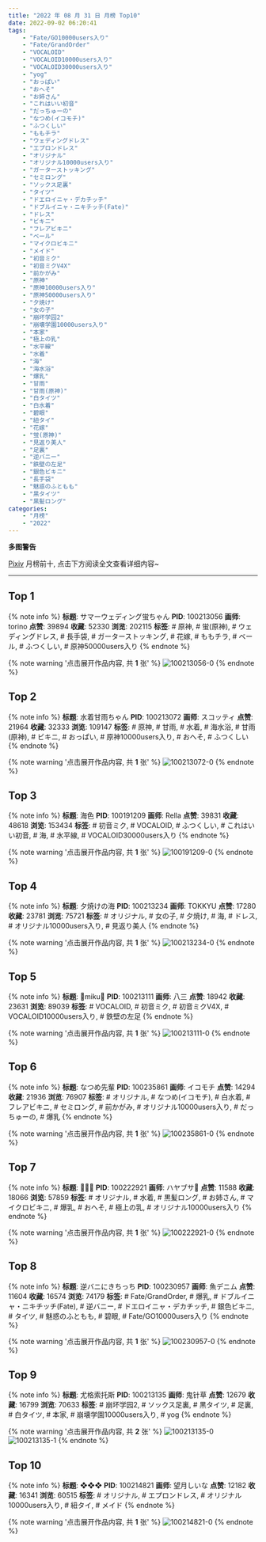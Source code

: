 ```yaml
---
title: "2022 年 08 月 31 日 月榜 Top10"
date: 2022-09-02 06:20:41
tags:
    - "Fate/GO10000users入り"
    - "Fate/GrandOrder"
    - "VOCALOID"
    - "VOCALOID10000users入り"
    - "VOCALOID30000users入り"
    - "yog"
    - "おっぱい"
    - "おへそ"
    - "お姉さん"
    - "これはいい初音"
    - "だっちゅーの"
    - "なつめ(イコモチ)"
    - "ふつくしい"
    - "ももチラ"
    - "ウェディングドレス"
    - "エプロンドレス"
    - "オリジナル"
    - "オリジナル10000users入り"
    - "ガーターストッキング"
    - "セミロング"
    - "ソックス足裏"
    - "タイツ"
    - "ドエロイニャ・デカチッチ"
    - "ドブルイニャ・ニキチッチ(Fate)"
    - "ドレス"
    - "ビキニ"
    - "フレアビキニ"
    - "ベール"
    - "マイクロビキニ"
    - "メイド"
    - "初音ミク"
    - "初音ミクV4X"
    - "前かがみ"
    - "原神"
    - "原神10000users入り"
    - "原神50000users入り"
    - "夕焼け"
    - "女の子"
    - "崩坏学园2"
    - "崩壊学園10000users入り"
    - "本家"
    - "極上の乳"
    - "水平線"
    - "水着"
    - "海"
    - "海水浴"
    - "爆乳"
    - "甘雨"
    - "甘雨(原神)"
    - "白タイツ"
    - "白水着"
    - "碧眼"
    - "紐タイ"
    - "花嫁"
    - "蛍(原神)"
    - "見返り美人"
    - "足裏"
    - "逆バニー"
    - "鉄壁の左足"
    - "銀色ビキニ"
    - "長手袋"
    - "魅惑のふともも"
    - "黒タイツ"
    - "黒髪ロング"
categories:
    - "月榜"
    - "2022"
---
```


<i class="fa fa-triangle-exclamation"></i>**多图警告**<i class="fa fa-triangle-exclamation"></i>

[Pixiv](https://www.pixiv.net/) 月榜前十, 点击下方阅读全文查看详细内容~

<!-- more -->

---

## Top 1

{% note info %}
**标题**: サマーウェディング蛍ちゃん
**PID**: 100213056 **画师**: torino
**点赞**: 39894 **收藏**: 52330 **浏览**: 202115
**标签**: # 原神, # 蛍(原神), # ウェディングドレス, # 長手袋, # ガーターストッキング, # 花嫁, # ももチラ, # ベール, # ふつくしい, # 原神50000users入り
{% endnote %}

{% note warning '点击展开作品内容, 共 **1** 张' %}
![100213056-0](https://i.pixiv.re/img-original/img/2022/08/05/17/14/20/100213056_p0.jpg)
{% endnote %}

## Top 2

{% note info %}
**标题**: 水着甘雨ちゃん
**PID**: 100213072 **画师**: スコッティ
**点赞**: 21964 **收藏**: 32333 **浏览**: 109147
**标签**: # 原神, # 甘雨, # 水着, # 海水浴, # 甘雨(原神), # ビキニ, # おっぱい, # 原神10000users入り, # おへそ, # ふつくしい
{% endnote %}

{% note warning '点击展开作品内容, 共 **1** 张' %}
![100213072-0](https://i.pixiv.re/img-original/img/2022/08/04/00/00/10/100213072_p0.jpg)
{% endnote %}

## Top 3

{% note info %}
**标题**: 海色
**PID**: 100191209 **画师**: Rella
**点赞**: 39831 **收藏**: 48618 **浏览**: 153434
**标签**: # 初音ミク, # VOCALOID, # ふつくしい, # これはいい初音, # 海, # 水平線, # VOCALOID30000users入り
{% endnote %}

{% note warning '点击展开作品内容, 共 **1** 张' %}
![100191209-0](https://i.pixiv.re/img-original/img/2022/08/03/00/30/01/100191209_p0.jpg)
{% endnote %}

## Top 4

{% note info %}
**标题**: 夕焼けの海
**PID**: 100213234 **画师**: TOKKYU
**点赞**: 17280 **收藏**: 23781 **浏览**: 75721
**标签**: # オリジナル, # 女の子, # 夕焼け, # 海, # ドレス, # オリジナル10000users入り, # 見返り美人
{% endnote %}

{% note warning '点击展开作品内容, 共 **1** 张' %}
![100213234-0](https://i.pixiv.re/img-original/img/2022/08/04/00/01/14/100213234_p0.jpg)
{% endnote %}

## Top 5

{% note info %}
**标题**: 🎈miku🎈
**PID**: 100213111 **画师**: 八三
**点赞**: 18942 **收藏**: 23631 **浏览**: 89039
**标签**: # VOCALOID, # 初音ミク, # 初音ミクV4X, # VOCALOID10000users入り, # 鉄壁の左足
{% endnote %}

{% note warning '点击展开作品内容, 共 **1** 张' %}
![100213111-0](https://i.pixiv.re/img-original/img/2022/08/04/00/00/14/100213111_p0.png)
{% endnote %}

## Top 6

{% note info %}
**标题**: なつめ先輩
**PID**: 100235861 **画师**: イコモチ
**点赞**: 14294 **收藏**: 21936 **浏览**: 76907
**标签**: # オリジナル, # なつめ(イコモチ), # 白水着, # フレアビキニ, # セミロング, # 前かがみ, # オリジナル10000users入り, # だっちゅーの, # 爆乳
{% endnote %}

{% note warning '点击展开作品内容, 共 **1** 张' %}
![100235861-0](https://i.pixiv.re/img-original/img/2022/08/04/23/40/24/100235861_p0.png)
{% endnote %}

## Top 7

{% note info %}
**标题**: 🖤🖤🖤
**PID**: 100222921 **画师**: ハヤブサ🐤
**点赞**: 11588 **收藏**: 18066 **浏览**: 57859
**标签**: # オリジナル, # 水着, # 黒髪ロング, # お姉さん, # マイクロビキニ, # 爆乳, # おへそ, # 極上の乳, # オリジナル10000users入り
{% endnote %}

{% note warning '点击展开作品内容, 共 **1** 张' %}
![100222921-0](https://i.pixiv.re/img-original/img/2022/08/04/13/04/19/100222921_p0.jpg)
{% endnote %}

## Top 8

{% note info %}
**标题**: 逆バニにきちっち
**PID**: 100230957 **画师**: 魚デニム
**点赞**: 11604 **收藏**: 16574 **浏览**: 74179
**标签**: # Fate/GrandOrder, # 爆乳, # ドブルイニャ・ニキチッチ(Fate), # 逆バニー, # ドエロイニャ・デカチッチ, # 銀色ビキニ, # タイツ, # 魅惑のふともも, # 碧眼, # Fate/GO10000users入り
{% endnote %}

{% note warning '点击展开作品内容, 共 **1** 张' %}
![100230957-0](https://i.pixiv.re/img-original/img/2022/08/04/20/40/16/100230957_p0.jpg)
{% endnote %}

## Top 9

{% note info %}
**标题**: 尤格索托斯
**PID**: 100213135 **画师**: 鬼针草
**点赞**: 12679 **收藏**: 16799 **浏览**: 70633
**标签**: # 崩坏学园2, # ソックス足裏, # 黒タイツ, # 足裏, # 白タイツ, # 本家, # 崩壊学園10000users入り, # yog
{% endnote %}

{% note warning '点击展开作品内容, 共 **2** 张' %}
![100213135-0](https://i.pixiv.re/img-original/img/2022/08/19/18/39/20/100213135_p0.jpg)
![100213135-1](https://i.pixiv.re/img-original/img/2022/08/19/18/39/20/100213135_p1.jpg)
{% endnote %}

## Top 10

{% note info %}
**标题**: ❖❖❖
**PID**: 100214821 **画师**: 望月しいな
**点赞**: 12182 **收藏**: 16341 **浏览**: 60515
**标签**: # オリジナル, # エプロンドレス, # オリジナル10000users入り, # 紐タイ, # メイド
{% endnote %}

{% note warning '点击展开作品内容, 共 **1** 张' %}
![100214821-0](https://i.pixiv.re/img-original/img/2022/08/04/01/00/24/100214821_p0.jpg)
{% endnote %}
